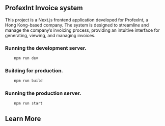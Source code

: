 
## ProfexInt Invoice system

This project is a Next.js frontend application developed for ProfexInt, a Hong Kong-based company. The system is designed to streamline and manage the company’s invoicing process, providing an intuitive interface for generating, viewing, and managing invoices.

### Running the development server.

```bash
    npm run dev
```

### Building for production.

```bash
    npm run build
```

### Running the production server.

```bash
    npm run start
```

## Learn More

